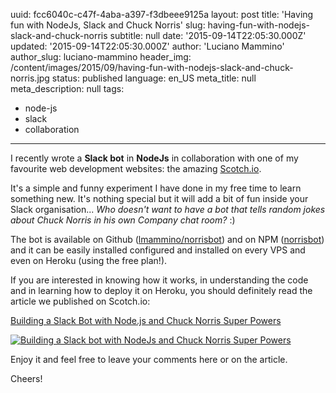 uuid:             fcc6040c-c47f-4aba-a397-f3dbeee9125a
layout:           post
title:            'Having fun with NodeJs, Slack and Chuck Norris'
slug:             having-fun-with-nodejs-slack-and-chuck-norris
subtitle:         null
date:             '2015-09-14T22:05:30.000Z'
updated:          '2015-09-14T22:05:30.000Z'
author:           'Luciano Mammino'
author_slug:      luciano-mammino
header_img:       /content/images/2015/09/having-fun-with-nodejs-slack-and-chuck-norris.jpg
status:           published
language:         en_US
meta_title:       null
meta_description: null
tags:
  - node-js
  - slack
  - collaboration

---

I recently wrote a **Slack bot** in **NodeJs** in collaboration with one of my favourite web development websites: the amazing [Scotch.io](https://scotch.io).

It's a simple and funny experiment I have done in my free time to learn something new. It's nothing special but it will add a bit of fun inside your Slack organisation... *Who doesn't want to have a bot that tells random jokes about Chuck Norris in his own Company chat room?* :)

The bot is available on Github ([lmammino/norrisbot](https://github.com/lmammino/norrisbot)) and on NPM ([norrisbot](https://www.npmjs.com/package/norrisbot)) and it can be easily installed configured and installed on every VPS and even on Heroku (using the free plan!).

If you are interested in knowing how it works, in understanding the code and in learning how to deploy it on Heroku, you should definitely read the article we published on Scotch.io:

[Building a Slack Bot with Node.js and Chuck Norris Super Powers](https://scotch.io/tutorials/building-a-slack-bot-with-node-js-and-chuck-norris-super-powers)

[![Building a Slack bot with NodeJs and Chuck Norris Super Powers](/content/images/2015/09/slacker.png)](https://scotch.io/tutorials/building-a-slack-bot-with-node-js-and-chuck-norris-super-powers)

Enjoy it and feel free to leave your comments here or on the article.

Cheers!
